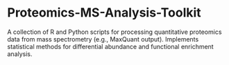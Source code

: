 # Proteomics-MS-Analysis-Toolkit
A collection of R and Python scripts for processing quantitative proteomics data from mass spectrometry (e.g., MaxQuant output). Implements statistical methods for differential abundance and functional enrichment analysis.
